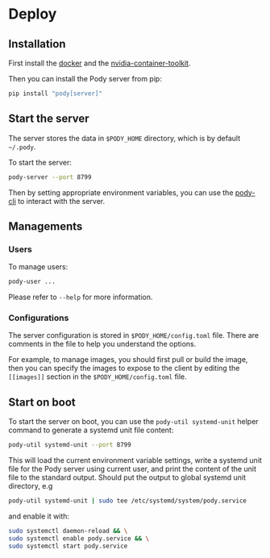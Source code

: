 # Deploy

## Installation
First install the [docker](https://docs.docker.com/) and the [nvidia-container-toolkit](https://docs.nvidia.com/datacenter/cloud-native/container-toolkit/latest/install-guide.html).

Then you can install the Pody server from pip:
```sh
pip install "pody[server]"
```

## Start the server
The server stores the data in `$PODY_HOME` directory, which is by default `~/.pody`.

To start the server:
```sh
pody-server --port 8799
```
Then by setting appropriate environment variables, 
you can use the [pody-cli](/pody-cli) to interact with the server.

## Managements

### Users
To manage users:
```sh
pody-user ...
```
Please refer to `--help` for more information.

### Configurations
The server configuration is stored in `$PODY_HOME/config.toml` file. 
There are comments in the file to help you understand the options. 

For example, to manage images, you should first pull or build the image, 
then you can specify the images to expose to the client by editing the `[[images]]` section in the
`$PODY_HOME/config.toml` file.

## Start on boot
To start the server on boot, you can use the `pody-util systemd-unit` helper command to generate a systemd unit file content:
```sh
pody-util systemd-unit --port 8799
```
This will load the current environment variable settings, 
write a systemd unit file for the Pody server using current user, 
and print the content of the unit file to the standard output.
Should put the output to global systemd unit directory, e.g
```sh
pody-util systemd-unit | sudo tee /etc/systemd/system/pody.service
```
and enable it with: 
```sh
sudo systemctl daemon-reload && \
sudo systemctl enable pody.service && \
sudo systemctl start pody.service
```